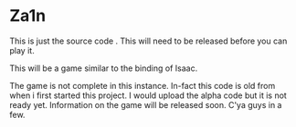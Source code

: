 Za1n
=======

This is just the source code . This will need to be released before you can play it.

This will be a game similar to the binding of Isaac.

The game is not complete in this instance. In-fact this code is old from when i first started this project.
I would upload the alpha code but it is not ready yet. Information on the game will be released soon.
C'ya guys in a few.